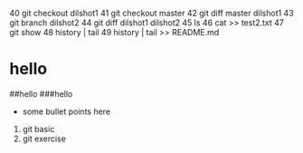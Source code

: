    40  git checkout dilshot1
   41  git checkout master
   42  git diff master dilshot1
   43  git branch dilshot2
   44  git diff dilshot1 dilshot2
   45  ls
   46  cat >> test2.txt
   47  git show
   48  history | tail
   49  history | tail >> README.md

# hello
##hello
###hello

* some bullet points here

1. git basic
2. git exercise

